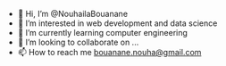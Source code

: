 - 👋 Hi, I’m @NouhailaBouanane
- 👀 I’m interested in web development and data science
- 🌱 I’m currently learning computer engineering
- 💞️ I’m looking to collaborate on ...
- 📫 How to reach me bouanane.nouha@gmail.com

<!---
NouhailaBouanane/NouhailaBouanane is a ✨ special ✨ repository because its `README.md` (this file) appears on your GitHub profile.
You can click the Preview link to take a look at your changes.


--->
